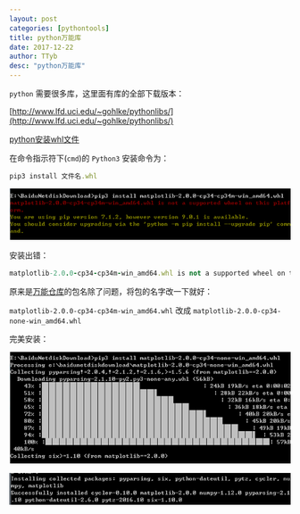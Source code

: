 ```yaml
---
layout: post
categories: [pythontools]
title: python万能库
date: 2017-12-22
author: TTyb
desc: "python万能库"
---
```


`python` 需要很多库，这里面有库的全部下载版本：

[http://www.lfd.uci.edu/~gohlke/pythonlibs/](http://www.lfd.uci.edu/~gohlke/pythonlibs/)

[python安装whl文件](http://www.tybai.com/python/python%E5%AE%89%E8%A3%85whl%E6%96%87%E4%BB%B6.html)

在命令指示符下(`cmd`)的 `Python3` 安装命令为：

~~~ruby
pip3 install 文件名.whl
~~~

<p style="text-align:center"><img src="/static/postimage/python/whl/996148-20170224083447570-949362846.png"/></p>

安装出错：

~~~ruby
matplotlib-2.0.0-cp34-cp34m-win_amd64.whl is not a supported wheel on this platform.
~~~

原来是[万能仓库](http://www.lfd.uci.edu/~gohlke/pythonlibs/)的包名除了问题，将包的名字改一下就好：

`matplotlib-2.0.0-cp34-cp34m-win_amd64.whl` 改成 `matplotlib-2.0.0-cp34-none-win_amd64.whl`

完美安装：

<p style="text-align:center"><img src="/static/postimage/python/whl/996148-20170224084306257-1962765744.png"/></p>

<p style="text-align:center"><img src="/static/postimage/python/whl/996148-20170224085315741-275552945.png"/></p>
